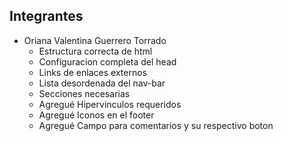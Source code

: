 ## Integrantes
- Oriana Valentina Guerrero Torrado
    * Estructura correcta de html
    * Configuracion completa del head
    * Links de enlaces externos
    * Lista desordenada del nav-bar
    * Secciones necesarias
    * Agregué Hipervinculos requeridos
    * Agregué Iconos en el footer
    * Agregué Campo para comentarios y su respectivo boton

